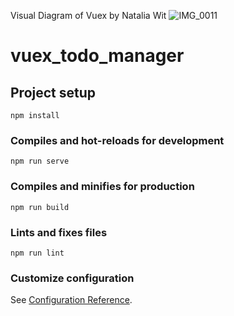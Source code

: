 Visual Diagram of Vuex by Natalia Wit
![IMG_0011](https://user-images.githubusercontent.com/57041013/108302573-3ab3bb80-7172-11eb-9ac8-91952ba8d188.jpeg)



# vuex_todo_manager

## Project setup
```
npm install
```

### Compiles and hot-reloads for development
```
npm run serve
```

### Compiles and minifies for production
```
npm run build
```

### Lints and fixes files
```
npm run lint
```

### Customize configuration
See [Configuration Reference](https://cli.vuejs.org/config/).
